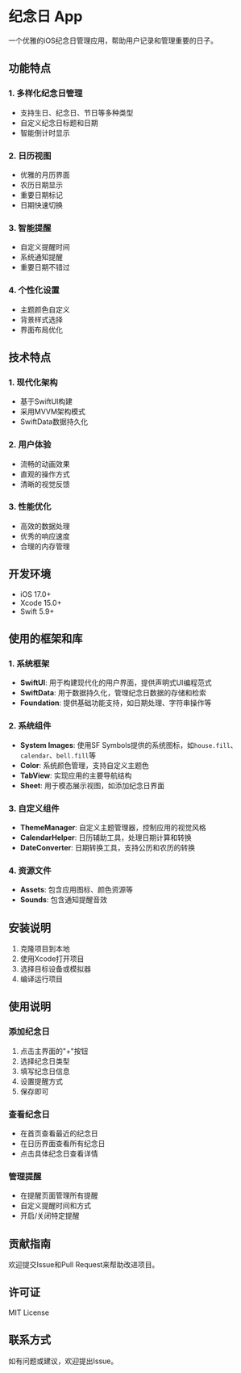 # 纪念日 App

一个优雅的iOS纪念日管理应用，帮助用户记录和管理重要的日子。

## 功能特点

### 1. 多样化纪念日管理
- 支持生日、纪念日、节日等多种类型
- 自定义纪念日标题和日期
- 智能倒计时显示

### 2. 日历视图
- 优雅的月历界面
- 农历日期显示
- 重要日期标记
- 日期快速切换

### 3. 智能提醒
- 自定义提醒时间
- 系统通知提醒
- 重要日期不错过

### 4. 个性化设置
- 主题颜色自定义
- 背景样式选择
- 界面布局优化

## 技术特点

### 1. 现代化架构
- 基于SwiftUI构建
- 采用MVVM架构模式
- SwiftData数据持久化

### 2. 用户体验
- 流畅的动画效果
- 直观的操作方式
- 清晰的视觉反馈

### 3. 性能优化
- 高效的数据处理
- 优秀的响应速度
- 合理的内存管理

## 开发环境
- iOS 17.0+
- Xcode 15.0+
- Swift 5.9+

## 使用的框架和库

### 1. 系统框架
- **SwiftUI**: 用于构建现代化的用户界面，提供声明式UI编程范式
- **SwiftData**: 用于数据持久化，管理纪念日数据的存储和检索
- **Foundation**: 提供基础功能支持，如日期处理、字符串操作等

### 2. 系统组件
- **System Images**: 使用SF Symbols提供的系统图标，如`house.fill`、`calendar`、`bell.fill`等
- **Color**: 系统颜色管理，支持自定义主题色
- **TabView**: 实现应用的主要导航结构
- **Sheet**: 用于模态展示视图，如添加纪念日界面

### 3. 自定义组件
- **ThemeManager**: 自定义主题管理器，控制应用的视觉风格
- **CalendarHelper**: 日历辅助工具，处理日期计算和转换
- **DateConverter**: 日期转换工具，支持公历和农历的转换

### 4. 资源文件
- **Assets**: 包含应用图标、颜色资源等
- **Sounds**: 包含通知提醒音效

## 安装说明
1. 克隆项目到本地
2. 使用Xcode打开项目
3. 选择目标设备或模拟器
4. 编译运行项目

## 使用说明

### 添加纪念日
1. 点击主界面的"+"按钮
2. 选择纪念日类型
3. 填写纪念日信息
4. 设置提醒方式
5. 保存即可

### 查看纪念日
- 在首页查看最近的纪念日
- 在日历界面查看所有纪念日
- 点击具体纪念日查看详情

### 管理提醒
- 在提醒页面管理所有提醒
- 自定义提醒时间和方式
- 开启/关闭特定提醒

## 贡献指南
欢迎提交Issue和Pull Request来帮助改进项目。

## 许可证
MIT License

## 联系方式
如有问题或建议，欢迎提出Issue。
